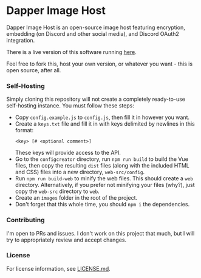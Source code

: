 # Dapper Image Host
Dapper Image Host is an open-source image host featuring encryption, embedding (on Discord and other social media), and Discord OAuth2 integration.

There is a live version of this software running [here](https://dabber-image.host/).

Feel free to fork this, host your own version, or whatever you want - this is open source, after all.

### Self-Hosting
Simply cloning this repository will not create a completely ready-to-use self-hosting instance. You must follow these steps:
- Copy `config.example.js` to `config.js`, then fill it in however you want.
- Create a `keys.txt` file and fill it in with keys delimited by newlines in this format:
  ```
  <key> [# <optional comment>]
  ```
  These keys will provide access to the API.
- Go to the `configcreator` directory, run `npm run build` to build the Vue files, then copy the resulting `dist` files (along with the included HTML and CSS) files into a new directory, `web-src/config`.
- Run `npm run build-web` to minify the web files. This should create a `web` directory. Alternatively, if you prefer not minifying your files (why?), just copy the `web-src` directory to `web`.
- Create an `images` folder in the root of the project.
- Don't forget that this whole time, you should `npm i` the dependencies.

### Contributing
I'm open to PRs and issues. I don't work on this project that much, but I will try to appropriately review and accept changes.

### License
For license information, see [LICENSE.md](LICENSE.md).
